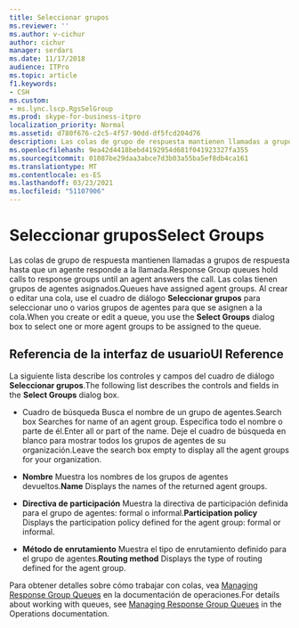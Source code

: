 ```yaml
---
title: Seleccionar grupos
ms.reviewer: ''
ms.author: v-cichur
author: cichur
manager: serdars
ms.date: 11/17/2018
audience: ITPro
ms.topic: article
f1.keywords:
- CSH
ms.custom:
- ms.lync.lscp.RgsSelGroup
ms.prod: skype-for-business-itpro
localization_priority: Normal
ms.assetid: d780f676-c2c5-4f57-90dd-df5fcd204d76
description: Las colas de grupo de respuesta mantienen llamadas a grupos de respuesta hasta que un agente responde a la llamada. Las colas tienen grupos de agentes asignados. Al crear o editar una cola, use el cuadro de diálogo Seleccionar grupos para seleccionar uno o varios grupos de agentes para que se asignen a la cola.
ms.openlocfilehash: 9ea42d4418bebd4192954d681f041923327fa355
ms.sourcegitcommit: 01087be29daa3abce7d3b03a55ba5ef8db4ca161
ms.translationtype: MT
ms.contentlocale: es-ES
ms.lasthandoff: 03/23/2021
ms.locfileid: "51107906"
---
```

# <a name="select-groups"></a><span data-ttu-id="0471b-105">Seleccionar grupos</span><span class="sxs-lookup"><span data-stu-id="0471b-105">Select Groups</span></span>

<span data-ttu-id="0471b-106">Las colas de grupo de respuesta mantienen llamadas a grupos de respuesta hasta que un agente responde a la llamada.</span><span class="sxs-lookup"><span data-stu-id="0471b-106">Response Group queues hold calls to response groups until an agent answers the call.</span></span> <span data-ttu-id="0471b-107">Las colas tienen grupos de agentes asignados.</span><span class="sxs-lookup"><span data-stu-id="0471b-107">Queues have assigned agent groups.</span></span> <span data-ttu-id="0471b-108">Al crear o editar una cola, use el cuadro de diálogo **Seleccionar grupos** para seleccionar uno o varios grupos de agentes para que se asignen a la cola.</span><span class="sxs-lookup"><span data-stu-id="0471b-108">When you create or edit a queue, you use the **Select Groups** dialog box to select one or more agent groups to be assigned to the queue.</span></span>

## <a name="ui-reference"></a><span data-ttu-id="0471b-109">Referencia de la interfaz de usuario</span><span class="sxs-lookup"><span data-stu-id="0471b-109">UI Reference</span></span>

<span data-ttu-id="0471b-110">La siguiente lista describe los controles y campos del cuadro de diálogo **Seleccionar grupos**.</span><span class="sxs-lookup"><span data-stu-id="0471b-110">The following list describes the controls and fields in the **Select Groups** dialog box.</span></span>

- <span data-ttu-id="0471b-111">Cuadro de búsqueda Busca el nombre de un grupo de agentes.</span><span class="sxs-lookup"><span data-stu-id="0471b-111">Search box Searches for name of an agent group.</span></span> <span data-ttu-id="0471b-112">Especifica todo el nombre o parte de él.</span><span class="sxs-lookup"><span data-stu-id="0471b-112">Enter all or part of the name.</span></span> <span data-ttu-id="0471b-113">Deje el cuadro de búsqueda en blanco para mostrar todos los grupos de agentes de su organización.</span><span class="sxs-lookup"><span data-stu-id="0471b-113">Leave the search box empty to display all the agent groups for your organization.</span></span>

- <span data-ttu-id="0471b-114">**Nombre** Muestra los nombres de los grupos de agentes devueltos.</span><span class="sxs-lookup"><span data-stu-id="0471b-114">**Name** Displays the names of the returned agent groups.</span></span>

- <span data-ttu-id="0471b-115">**Directiva de participación** Muestra la directiva de participación definida para el grupo de agentes: formal o informal.</span><span class="sxs-lookup"><span data-stu-id="0471b-115">**Participation policy** Displays the participation policy defined for the agent group: formal or informal.</span></span>

- <span data-ttu-id="0471b-116">**Método de enrutamiento** Muestra el tipo de enrutamiento definido para el grupo de agentes.</span><span class="sxs-lookup"><span data-stu-id="0471b-116">**Routing method** Displays the type of routing defined for the agent group.</span></span>

<span data-ttu-id="0471b-117">Para obtener detalles sobre cómo trabajar con colas, vea [Managing Response Group Queues](/previous-versions/office/lync-server-2013/lync-server-2013-managing-response-group-queues) en la documentación de operaciones.</span><span class="sxs-lookup"><span data-stu-id="0471b-117">For details about working with queues, see [Managing Response Group Queues](/previous-versions/office/lync-server-2013/lync-server-2013-managing-response-group-queues) in the Operations documentation.</span></span>